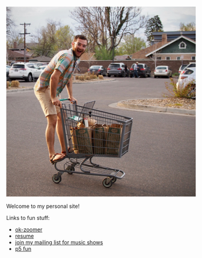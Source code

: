 
![](./assets/happy_shopper.jpg)

Welcome to my personal site!

Links to fun stuff:
* [ok-zoomer](https://github.com/jbirms/ok-zoomer)
* [resume](./assets/websafe_resume.pdf)
* [join my mailing list for music shows](https://tinyletter.com/jbirms)
* [p5 fun](./p5_fun/index.html)
